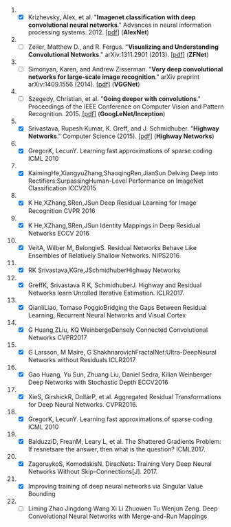 1. - [x] Krizhevsky, Alex, et al. "**Imagenet classification with deep convolutional neural networks**." Advances in neural information processing systems. 2012. [[pdf]](http://papers.nips.cc/paper/4824-imagenet-classification-with-deep-convolutional-neural-networks) (**AlexNet**) 

1. - [ ] Zeiler, Matthew D., and R. Fergus. "**Visualizing and Understanding Convolutional Networks**." 	arXiv:1311.2901 (2013). [[pdf]](https://arxiv.org/abs/1311.2901) (**ZFNet**) 

1. - [ ] Simonyan, Karen, and Andrew Zisserman. "**Very deep convolutional networks for large-scale image recognition**." arXiv preprint arXiv:1409.1556 (2014). [[pdf]](https://arxiv.org/pdf/1409.1556) (**VGGNet**)

1. - [ ] Szegedy, Christian, et al. "**Going deeper with convolutions**." Proceedings of the IEEE Conference on Computer Vision and Pattern Recognition. 2015. [[pdf]](https://arxiv.org/abs/1409.4842) (**GoogLeNet/Inception**) 

1. - [x] Srivastava, Rupesh Kumar, K. Greff, and J. Schmidhuber. "**Highway Networks**." Computer Science (2015). [[pdf]](https://arxiv.org/abs/1505.00387) (**Highway Networks**) 
1. - [x] GregorK, LecunY. Learning fast approximations of sparse coding ICML 2010
1. - [x] KaimingHe,XiangyuZhang,ShaoqingRen,JianSun Delving Deep into Rectifiers:SurpassingHuman-Level Performance on ImageNet Classification ICCV2015
1. - [x] K He,XZhang,SRen,JSun Deep Residual Learning for Image Recognition CVPR 2016
1. - [x] K He,XZhang,SRen,JSun Identity Mappings in Deep Residual Networks ECCV 2016
1. - [x] VeitA, Wilber M, BelongieS. Residual Networks Behave Like Ensembles of Relatively Shallow Networks. NIPS2016
1. - [x] RK Srivastava,KGre,JSchmidhuberHighway Networks
1. - [x] GreffK, Srivastava R K, SchmidhuberJ. Highway and Residual Networks learn Unrolled Iterative Estimation. ICLR2017.
1. - [x] QianliLiao, Tomaso PoggioBridging the Gaps Between Residual Learning, Recurrent Neural Networks and Visual Cortex
1. - [x] G Huang,ZLiu, KQ WeinbergeDensely Connected Convolutional Networks CVPR2017
1. - [x] G Larsson, M Maire, G ShakhnarovichFractalNet:Ultra-DeepNeural Networks without Residuals ICLR2017
1. - [x] Gao Huang, Yu Sun, Zhuang Liu, Daniel Sedra, Kilian Weinberger Deep Networks with Stochastic Depth ECCV2016
1. - [x] XieS, GirshickR, DollárP, et al. Aggregated Residual Transformations for Deep Neural Networks. CVPR2016.
1. - [x] GregorK, LecunY. Learning fast approximations of sparse coding ICML 2010
1. - [x] BalduzziD, FreanM, Leary L, et al. The Shattered Gradients Problem: If resnetsare the answer, then what is the question? ICML2017.
1. - [x] ZagoruykoS, KomodakisN. DiracNets: Training Very Deep Neural Networks Without Skip-Connections[J]. 2017.
1. - [x] Improving training of deep neural networks via Singular Value Bounding
1. - [ ] Liming Zhao Jingdong Wang Xi Li Zhuowen Tu Wenjun Zeng. Deep Convolutional Neural Networks with Merge-and-Run Mappings
